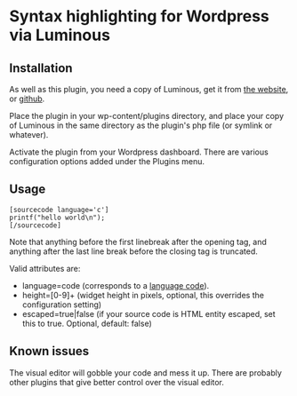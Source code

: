 Syntax highlighting for Wordpress via Luminous
==============================================

## Installation
As well as this plugin, you need a copy of Luminous, get it from
[the website](http://luminous.asgaard.co.uk), or
[github](https://github.com/markwatkinson/luminous).

Place the plugin in your wp-content/plugins directory, and place your
copy of Luminous in the same directory as the plugin's php file (or symlink
or whatever).

Activate the plugin from your Wordpress dashboard. There are various
configuration options added under the Plugins menu.

## Usage

    [sourcecode language='c']
    printf("hello world\n");
    [/sourcecode]

Note that anything before the first linebreak after the opening tag, and
anything after the last line break before the closing tag is truncated.

Valid attributes are:

  + language=code (corresponds to a [language code](http://luminous.asgaard.co.uk/index.php/page/languages)).
  + height=[0-9]+ (widget height in pixels, optional, this overrides the configuration setting)
  + escaped=true|false (if your source code is HTML entity escaped, set this to true. Optional, default: false)

## Known issues
The visual editor will gobble your code and mess it up. There are probably
other plugins that give better control over the visual editor.

